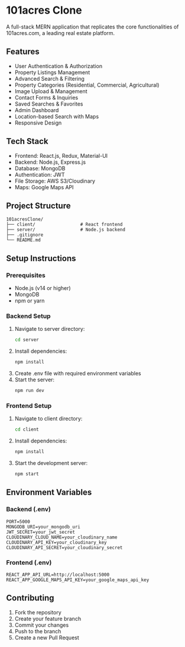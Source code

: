 # 101acres Clone

A full-stack MERN application that replicates the core functionalities of 101acres.com, a leading real estate platform.

## Features

- User Authentication & Authorization
- Property Listings Management
- Advanced Search & Filtering
- Property Categories (Residential, Commercial, Agricultural)
- Image Upload & Management
- Contact Forms & Inquiries
- Saved Searches & Favorites
- Admin Dashboard
- Location-based Search with Maps
- Responsive Design

## Tech Stack

- Frontend: React.js, Redux, Material-UI
- Backend: Node.js, Express.js
- Database: MongoDB
- Authentication: JWT
- File Storage: AWS S3/Cloudinary
- Maps: Google Maps API

## Project Structure

```
101acresClone/
├── client/                 # React frontend
├── server/                 # Node.js backend
├── .gitignore
└── README.md
```

## Setup Instructions

### Prerequisites
- Node.js (v14 or higher)
- MongoDB
- npm or yarn

### Backend Setup
1. Navigate to server directory:
   ```bash
   cd server
   ```
2. Install dependencies:
   ```bash
   npm install
   ```
3. Create .env file with required environment variables
4. Start the server:
   ```bash
   npm run dev
   ```

### Frontend Setup
1. Navigate to client directory:
   ```bash
   cd client
   ```
2. Install dependencies:
   ```bash
   npm install
   ```
3. Start the development server:
   ```bash
   npm start
   ```

## Environment Variables

### Backend (.env)
```
PORT=5000
MONGODB_URI=your_mongodb_uri
JWT_SECRET=your_jwt_secret
CLOUDINARY_CLOUD_NAME=your_cloudinary_name
CLOUDINARY_API_KEY=your_cloudinary_key
CLOUDINARY_API_SECRET=your_cloudinary_secret
```

### Frontend (.env)
```
REACT_APP_API_URL=http://localhost:5000
REACT_APP_GOOGLE_MAPS_API_KEY=your_google_maps_api_key
```

## Contributing

1. Fork the repository
2. Create your feature branch
3. Commit your changes
4. Push to the branch
5. Create a new Pull Request 